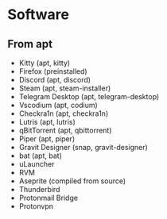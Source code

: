 # Software

## From apt

- Kitty (apt, kitty)
- Firefox (preinstalled)
- Discord (apt, discord)
- Steam (apt, steam-installer)
- Telegram Desktop (apt, telegram-desktop)
- Vscodium (apt, codium)
- Checkra1n (apt, checkra1n)
- Lutris (apt, lutris)
- qBitTorrent (apt, qbittorrent)
- Piper (apt, piper)
- Gravit Designer (snap, gravit-designer)
- bat (apt, bat)
- uLauncher
- RVM
- Aseprite (compiled from source)
- Thunderbird
- Protonmail Bridge
- Protonvpn
